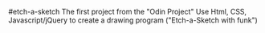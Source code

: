 #etch-a-sketch
The first project from the "Odin Project"
Use Html, CSS, Javascript/jQuery to create a drawing program ("Etch-a-Sketch with funk")
